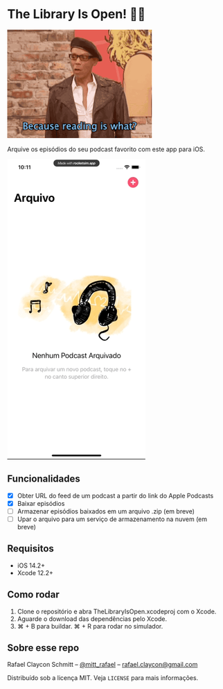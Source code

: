 # The Library Is Open! 💃🏼

![RuPaul Charles dizendo: Because reading is what? Fundamental! - Porque ler é o quê? Fundamental!](TheLibraryIsOpen/Recursos/reading-is-fundamental.gif)

Arquive os episódios do seu podcast favorito com este app para iOS.

![Tela de fundo branco com instruções coloridas sobre como obter o link do podcast no app da Apple para então inserí-lo no campo de texto.](TheLibraryIsOpen/Recursos/flow-principal.gif)

## Funcionalidades

- [x] Obter URL do feed de um podcast a partir do link do Apple Podcasts
- [x] Baixar episódios
- [ ] Armazenar episódios baixados em um arquivo .zip (em breve)
- [ ] Upar o arquivo para um serviço de armazenamento na nuvem (em breve)

## Requisitos

- iOS 14.2+
- Xcode 12.2+

## Como rodar

1. Clone o repositório e abra TheLibraryIsOpen.xcodeproj com o Xcode.
1. Aguarde o download das dependências pelo Xcode.
1. ⌘ + B para buildar. ⌘ + R para rodar no simulador.

## Sobre esse repo

Rafael Claycon Schmitt – [@mitt_rafael](https://twitter.com/mitt_rafael) – rafael.claycon@gmail.com

Distribuído sob a licença MIT. Veja ``LICENSE`` para mais informações.
